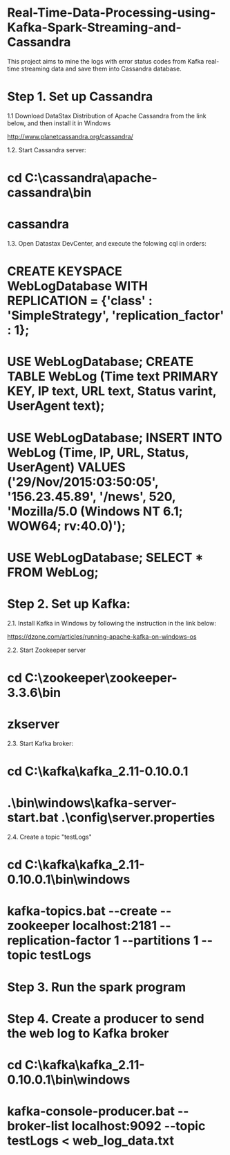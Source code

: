 # Real-Time-Data-Processing-using-Kafka-Spark-Streaming-and-Cassandra
This project aims to mine the logs with error status codes from Kafka real-time streaming data and save them into Cassandra database.

# Step 1. Set up Cassandra

1.1 Download DataStax Distribution of Apache Cassandra from the link below, and then install it in Windows

http://www.planetcassandra.org/cassandra/

1.2. Start Cassandra server:

  # cd C:\cassandra\apache-cassandra\bin

  # cassandra

1.3. Open Datastax DevCenter, and execute the folowing cql in orders:

  # CREATE KEYSPACE WebLogDatabase WITH REPLICATION = {'class' : 'SimpleStrategy', 'replication_factor' : 1};

  # USE WebLogDatabase; CREATE TABLE WebLog (Time text PRIMARY KEY, IP text, URL text, Status varint, UserAgent text);

  # USE WebLogDatabase; INSERT INTO WebLog (Time, IP, URL, Status, UserAgent) VALUES ('29/Nov/2015:03:50:05', '156.23.45.89', '/news', 520, 'Mozilla/5.0 (Windows NT 6.1; WOW64; rv:40.0)');

  # USE WebLogDatabase; SELECT * FROM WebLog;

# Step 2. Set up Kafka: 

2.1. Install Kafka in Windows by following the instruction in the link below:

https://dzone.com/articles/running-apache-kafka-on-windows-os

2.2. Start Zookeeper server

  # cd C:\zookeeper\zookeeper-3.3.6\bin
 
  # zkserver
 
2.3. Start Kafka broker:

 # cd C:\kafka\kafka_2.11-0.10.0.1
 
 # .\bin\windows\kafka-server-start.bat .\config\server.properties
 
2.4. Create a topic "testLogs"

 # cd C:\kafka\kafka_2.11-0.10.0.1\bin\windows
 
 # kafka-topics.bat --create --zookeeper localhost:2181 --replication-factor 1 --partitions 1 --topic testLogs
 
# Step 3. Run the spark program 

# Step 4. Create a producer to send the web log to Kafka broker

  # cd C:\kafka\kafka_2.11-0.10.0.1\bin\windows
 
  # kafka-console-producer.bat --broker-list localhost:9092 --topic testLogs < web_log_data.txt
 

